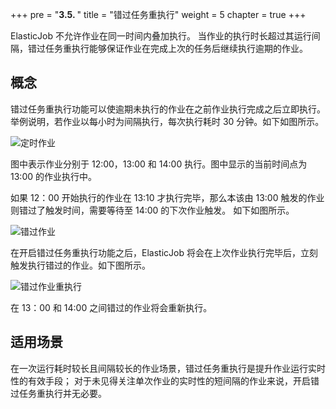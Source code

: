 +++ pre = "<b>3.5. </b>"
title = "错过任务重执行"
weight = 5 chapter = true +++

ElasticJob 不允许作业在同一时间内叠加执行。 当作业的执行时长超过其运行间隔，错过任务重执行能够保证作业在完成上次的任务后继续执行逾期的作业。

## 概念

错过任务重执行功能可以使逾期未执行的作业在之前作业执行完成之后立即执行。 举例说明，若作业以每小时为间隔执行，每次执行耗时 30 分钟。如下如图所示。

![定时作业](https://shardingsphere.apache.org/elasticjob/current/img/misfire/job.png)

图中表示作业分别于 12:00，13:00 和 14:00 执行。图中显示的当前时间点为 13:00 的作业执行中。

如果 12：00 开始执行的作业在 13:10 才执行完毕，那么本该由 13:00 触发的作业则错过了触发时间，需要等待至 14:00 的下次作业触发。 如下如图所示。

![错过作业](https://shardingsphere.apache.org/elasticjob/current/img/misfire/job-missed.png)

在开启错过任务重执行功能之后，ElasticJob 将会在上次作业执行完毕后，立刻触发执行错过的作业。如下图所示。

![错过作业重执行](https://shardingsphere.apache.org/elasticjob/current/img/misfire/job-misfire.png)

在 13：00 和 14:00 之间错过的作业将会重新执行。

## 适用场景

在一次运行耗时较长且间隔较长的作业场景，错过任务重执行是提升作业运行实时性的有效手段； 对于未见得关注单次作业的实时性的短间隔的作业来说，开启错过任务重执行并无必要。